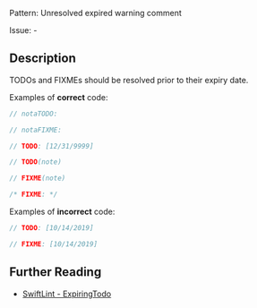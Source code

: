 Pattern: Unresolved expired warning comment 

Issue: -

## Description

TODOs and FIXMEs should be resolved prior to their expiry date.

Examples of **correct** code:

```swift
// notaTODO:

// notaFIXME:

// TODO: [12/31/9999]

// TODO(note)

// FIXME(note)

/* FIXME: */
```
Examples of **incorrect** code:

```swift
// TODO: [10/14/2019]

// FIXME: [10/14/2019]
```

## Further Reading

* [SwiftLint - ExpiringTodo](https://github.com/realm/SwiftLint/blob/master/Rules.md#expiring_todo)